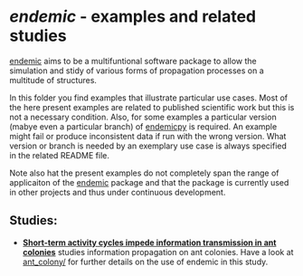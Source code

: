 # _endemic_ - examples and related studies

[endemic](...) aims to be a multifuntional software package to allow the simulation and stidy of various forms of propagation processes on a multitude of structures.

In this folder you find examples that illustrate particular use cases.
Most of the here present examples are related to published scientific work but this is not a necessary condition. 
Also, for some examples a particular version (mabye even a particular branch) of [endemicpy](...) is required.
An example might fail or produce inconsistent data if run with the wrong version.
What version or branch is needed by an exemplary use case is always specified in the related README file.

Note also hat the present examples do not completely span the range of applicaiton of the [endemic](...) package and that the package is currently used in other projects and thus under continuous development.

## Studies:

- **[Short-term activity cycles impede information transmission in ant colonies](https://doi.org/10.1371/journal.pcbi.1005527)** studies information propagation on ant colonies.
    Have a look at [ant_colony/](./ant_colony/) for further details on the use of endemic in this study.
